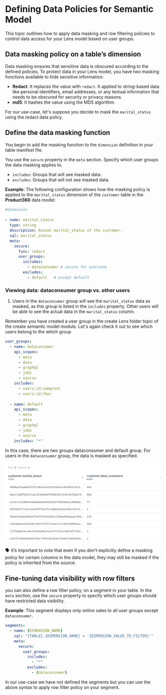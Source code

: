 # Defining Data Policies for Semantic Model

This topic outlines how to apply data masking and row filtering policies to control data access for your Lens model based on user groups.

## Data masking policy on a table’s dimension

Data masking ensures that sensitive data is obscured according to the defined policies. To protect data in your Lens model, you have two masking functions available to hide sensitive information:

- **Redact**: It replaces the value with `redact`. It applied to string-based data like personal identifiers, email addresses, or any textual information that needs to be obscured for security or privacy reasons. 
- **md5**: It hashes the value using the MD5 algorithm. 

For our use-case, let's suppose you decide to mask the `marital_status` using the redact data policy.

## Define the data masking function

You begin to add the masking function to the `dimension` definition in your table manifest file.

You use the `secure` property in the `meta` section. Specify which user groups the data masking applies to.

- `includes`: Groups that will see masked data.
- `excludes`: Groups that will not see masked data.

**Example:** The following configuration shows how the masking policy is applied to the `marital_status` dimension of the `customer` table in the **Product360** data model:

```yaml title="customer.yml"
#dimension

- name: marital_status
  type: string
  description: Annual marital_status of the customer.
  sql: marital_status
  meta:
    secure:
      func: redact
      user_groups:
        includes: 
          - dataconsumer # secure for everyone
        excludes:
          - default   # except default 
```

### **Viewing data: dataconsumer group vs. other users**

1. Users in the `dataconsumer` group will see the `marital_status` data as masked, as this group is listed in the `includes` property. Other users will be able to see the actual data in the `marital_status` column.
    
Remember you have created a user group  in the create Lens folder topic of the create semantic model module. Let's again check it out to see which users belong to the which group
    
```yaml title="user_groups.yml"
user_groups:
  - name: dataconsumer
    api_scopes:
      - meta
      - data
      - graphql
      - jobs
      - source
    includes:
      - users:id:iamgroot
      - users:id:thor

  - name: default
    api_scopes:
      - meta
      - data
      - graphql
      - jobs
      - source
    includes: "*"      
```

In this case, there are two groups dataconsumer and default group. For users in the `dataconsumer` group, the data is masked as specified.
    
![redact_column_info.png](/learn/dp_developer_learn_track/data_policy/user_group.png)
  
<aside class="callout">
🗣️ It’s important to note that even if you don’t explicitly define a masking policy for certain columns in the data model, they may still be masked if the policy is inherited from the source.
</aside>

## Fine-tuning data visibility with row filters

you can also define a row filter policy, on a segment in your table. In the `meta` section, use the `secure` property to specify which user groups should have restricted data visibility.

**Example**: This segment displays only online sales to all user groups except `dataconsumer`.

```yaml
segments:
  - name: {DIMENSION_NAME}
    sql: "{TABLE}.{DIMENSION_NAME} = '{DIMENSION_VALUE_TO_FILTER}'"
    meta:
      secure:
        user_groups:
          includes:
            - "*"
          excludes:
            - {dataconsumer}
```
In our use-case we have not defined the segments but you can use the above syntax to apply row filter policy on your segment.

